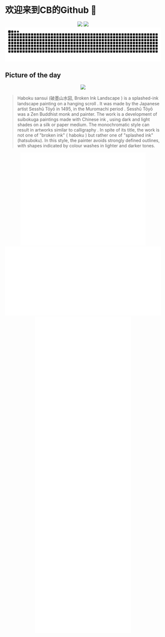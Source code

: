 
# 欢迎来到CB的Github 👋

<div align="center">
  <img height="137px" src="https://github-readme-stats.vercel.app/api?username=SuperCB&show_icons=true&theme=radical" />
  <img height="137px" src="https://github-readme-stats.vercel.app/api/top-langs/?username=SuperCB&hide_title=true&hide_border=true&layout=compact&langs_count=6&text_color=000&icon_color=fff" />
</div>


<div align="center">
    <img src="./contribution-snake/github-contribution-grid-snake.svg" />
</div>



## Picture of the day
<div align="center">
  <img width=400px src="https://upload.wikimedia.org/wikipedia/commons/thumb/8/8b/Sesshu_-_Haboku-Sansui_-_complete.jpg/375px-Sesshu_-_Haboku-Sansui_-_complete.jpg" />
</div>

>Haboku sansui  (破墨山水図,   Broken Ink Landscape ) is a  splashed-ink  landscape painting on a  hanging scroll . It was made by the Japanese artist  Sesshū Tōyō  in 1495, in the  Muromachi period . Sesshū Tōyō was a  Zen Buddhist  monk and painter. The work is a development of  suibokuga  paintings made with  Chinese ink , using dark and light shades on a silk or paper medium. The monochromatic style can result in artworks similar to  calligraphy . In spite of its title, the work is not one of "broken ink" ( haboku ) but rather one of "splashed ink" (hatsuboku). In this style, the painter avoids strongly defined outlines, with shapes indicated by colour washes in lighter and darker tones.



<div align="center">
  <img height="300px" src="base_metrics.svg" />
  <img  src="metrics.plugin.calendar.full.svg" />
</div>


<div align="center">
  <img  src="plugin_metrics.svg" /> 
</div>
